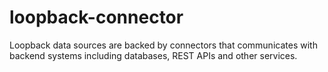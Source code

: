 # loopback-connector

Loopback data sources are backed by connectors that communicates with backend systems including databases, REST APIs
and other services.

